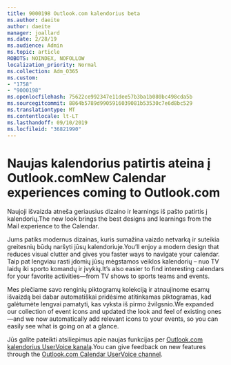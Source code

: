 ```yaml
---
title: 9000198 Outlook.com kalendorius beta
ms.author: daeite
author: daeite
manager: joallard
ms.date: 2/28/19
ms.audience: Admin
ms.topic: article
ROBOTS: NOINDEX, NOFOLLOW
localization_priority: Normal
ms.collection: Adm_O365
ms.custom:
- "1758"
- "9000198"
ms.openlocfilehash: 75622ce992347e11dee57b3ba1b080bc498cda5b
ms.sourcegitcommit: 8864b5789d9905916039081b53530c7e6d8bc529
ms.translationtype: MT
ms.contentlocale: lt-LT
ms.lasthandoff: 09/10/2019
ms.locfileid: "36821990"
---
```

# <a name="new-calendar-experiences-coming-to-outlookcom"></a><span data-ttu-id="98451-102">Naujas kalendorius patirtis ateina į Outlook.com</span><span class="sxs-lookup"><span data-stu-id="98451-102">New Calendar experiences coming to Outlook.com</span></span>

<span data-ttu-id="98451-103">Naujoji išvaizda atneša geriausius dizaino ir learnings iš pašto patirtis į kalendorių.</span><span class="sxs-lookup"><span data-stu-id="98451-103">The new look brings the best designs and learnings from the Mail experience to the Calendar.</span></span>

<span data-ttu-id="98451-104">Jums patiks modernus dizainas, kuris sumažina vaizdo netvarką ir suteikia greitesnių būdų naršyti jūsų kalendoriuje.</span><span class="sxs-lookup"><span data-stu-id="98451-104">You’ll enjoy a modern design that reduces visual clutter and gives you faster ways to navigate your calendar.</span></span> <span data-ttu-id="98451-105">Taip pat lengviau rasti įdomių jūsų mėgstamos veiklos kalendorių – nuo TV laidų iki sporto komandų ir įvykių.</span><span class="sxs-lookup"><span data-stu-id="98451-105">It’s also easier to find interesting calendars for your favorite activities—from TV shows to sports teams and events.</span></span>

<span data-ttu-id="98451-106">Mes plečiame savo renginių piktogramų kolekciją ir atnaujinome esamų išvaizdą bei dabar automatiškai pridėsime atitinkamas piktogramas, kad galėtumėte lengvai pamatyti, kas vyksta iš pirmo žvilgsnio.</span><span class="sxs-lookup"><span data-stu-id="98451-106">We expanded our collection of event icons and updated the look and feel of existing ones—and we now automatically add relevant icons to your events, so you can easily see what is going on at a glance.</span></span>

<span data-ttu-id="98451-107">Jūs galite pateikti atsiliepimus apie naujas funkcijas per [Outlook.com kalendorius UserVoice kanalą](https://go.microsoft.com/fwlink/?linkid=2103075).</span><span class="sxs-lookup"><span data-stu-id="98451-107">You can give feedback on new features through the [Outlook.com Calendar UserVoice channel](https://go.microsoft.com/fwlink/?linkid=2103075).</span></span>